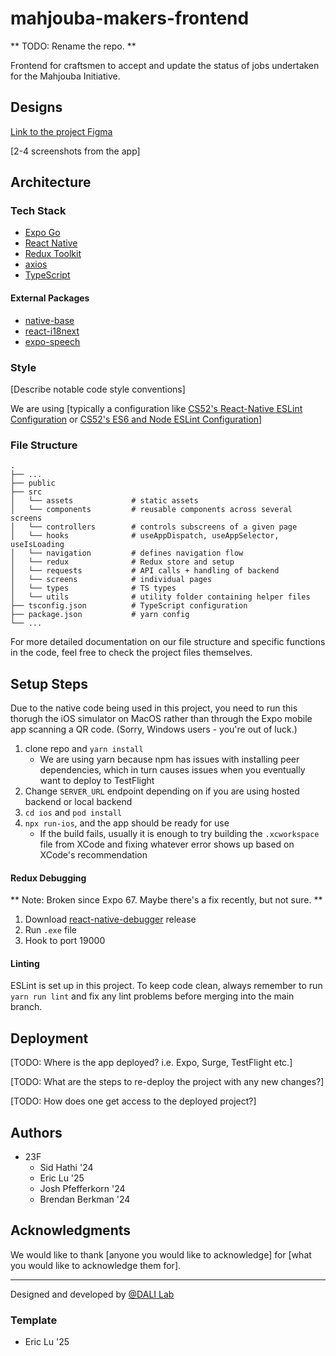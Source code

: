 # mahjouba-makers-frontend

** TODO: Rename the repo. **

Frontend for craftsmen to accept and update the status of jobs undertaken for the Mahjouba Initiative.

## Designs

[Link to the project Figma](https://www.figma.com/file/rcOfcvZOeWk6nu4GqHAHI1/Mahjouba-Initiative-23F?type=design&mode=design&t=m3PQAB3jcMtY0YEQ-0)

[2-4 screenshots from the app]

## Architecture
### Tech Stack
- [Expo Go](https://expo.dev/client)
- [React Native](https://reactnative.dev/)
- [Redux Toolkit](https://redux-toolkit.js.org/)
- [axios](https://github.com/axios/axios)
- [TypeScript](https://www.typescriptlang.org/docs/)

#### External Packages
- [native-base](https://nativebase.io/)
- [react-i18next](https://react.i18next.com/)
- [expo-speech](https://docs.expo.dev/versions/latest/sdk/speech/)

### Style
[Describe notable code style conventions]

We are using [typically a configuration like [CS52's React-Native ESLint Configuration](https://gist.github.com/timofei7/c8df5cc69f44127afb48f5d1dffb6c84) or [CS52's ES6 and Node ESLint Configuration](https://gist.github.com/timofei7/21ac43d41e506429495c7368f0b40cc7)]

### File Structure
    .
    ├── ...    
    ├── public
    ├── src                
    │   └── assets             # static assets   
    │   └── components         # reusable components across several screens
    │   └── controllers        # controls subscreens of a given page
    │   └── hooks              # useAppDispatch, useAppSelector, useIsLoading
    │   └── navigation         # defines navigation flow
    │   └── redux              # Redux store and setup
    │   └── requests           # API calls + handling of backend
    │   └── screens            # individual pages
    │   └── types              # TS types
    │   └── utils              # utility folder containing helper files
    ├── tsconfig.json          # TypeScript configuration
    ├── package.json           # yarn config
    └── ...

For more detailed documentation on our file structure and specific functions in the code, feel free to check the project files themselves.

## Setup Steps

Due to the native code being used in this project, you need to run this thorugh the iOS simulator on MacOS rather than through the Expo mobile app scanning a QR code. (Sorry, Windows users - you're out of luck.)

1. clone repo and `yarn install`
   - We are using yarn because npm has issues with installing peer dependencies, which in turn causes issues when you eventually want to deploy to TestFlight
2. Change `SERVER_URL` endpoint depending on if you are using hosted backend or local backend
3. `cd ios` and `pod install`
4. `npx run-ios`, and the app should be ready for use
   - If the build fails, usually it is enough to try building the `.xcworkspace` file from XCode and fixing whatever error shows up based on XCode's recommendation

#### Redux Debugging

** Note: Broken since Expo 67. Maybe there's a fix recently, but not sure. **

1. Download [react-native-debugger](https://github.com/jhen0409/react-native-debugger/releases) release
2. Run `.exe` file
3. Hook to port 19000

#### Linting

ESLint is set up in this project. To keep code clean, always remember to run `yarn run lint` and fix any lint problems before merging into the main branch.

## Deployment
[TODO: Where is the app deployed? i.e. Expo, Surge, TestFlight etc.]

[TODO: What are the steps to re-deploy the project with any new changes?]

[TODO: How does one get access to the deployed project?]

## Authors
- 23F
   - Sid Hathi '24
   - Eric Lu '25
   - Josh Pfefferkorn '24
   - Brendan Berkman '24

## Acknowledgments
We would like to thank [anyone you would like to acknowledge] for [what you would like to acknowledge them for].

---
Designed and developed by [@DALI Lab](https://github.com/dali-lab)

### Template

- Eric Lu '25
